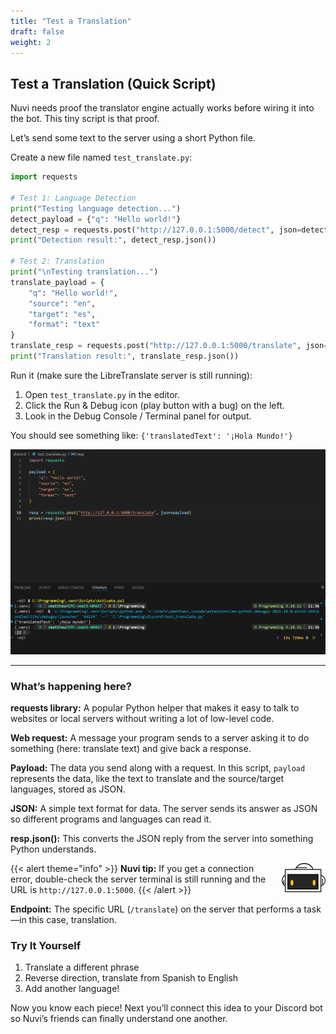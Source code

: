 ```yaml
---
title: "Test a Translation"
draft: false
weight: 2
---
```


## Test a Translation (Quick Script)
Nuvi needs proof the translator engine actually works before wiring it into the bot. This tiny script is that proof.

Let’s send some text to the server using a short Python file.

Create a new file named `test_translate.py`:
```python
import requests

# Test 1: Language Detection
print("Testing language detection...")
detect_payload = {"q": "Hello world!"}
detect_resp = requests.post("http://127.0.0.1:5000/detect", json=detect_payload)
print("Detection result:", detect_resp.json())

# Test 2: Translation
print("\nTesting translation...")
translate_payload = {
    "q": "Hello world!",
    "source": "en",
    "target": "es",
    "format": "text"
}
translate_resp = requests.post("http://127.0.0.1:5000/translate", json=translate_payload)
print("Translation result:", translate_resp.json())
```

Run it (make sure the LibreTranslate server is still running):
1. Open `test_translate.py` in the editor.
1. Click the Run & Debug icon (play button with a bug) on the left.
1. Look in the Debug Console / Terminal panel for output.

You should see something like: `{'translatedText': '¡Hola Mundo!'}`

![Output in terminal](../../media/test_terminal.png)

---

### What’s happening here?
**requests library:** A popular Python helper that makes it easy to talk to websites or local servers without writing a lot of low-level code.

**Web request:** A message your program sends to a server asking it to do something (here: translate text) and give back a response.

**Payload:** The data you send along with a request. In this script, `payload` represents the data, like the text to translate and the source/target languages, stored as JSON.

**JSON:** A simple text format for data. The server sends its answer as JSON so different programs and languages can read it.

**resp.json():** This converts the JSON reply from the server into something Python understands.

{{< alert theme="info" >}}
<img src="../../media/NF_mascot.jpg" alt="Nuvi mascot" width="70px" style="float:right;margin:0 0 6px 10px;" />
<strong>Nuvi tip:</strong> If you get a connection error, double-check the server terminal is still running and the URL is `http://127.0.0.1:5000`.
{{< /alert >}}

**Endpoint:** The specific URL (`/translate`) on the server that performs a task—in this case, translation.

### Try It Yourself
1. Translate a different phrase
1. Reverse direction, translate from Spanish to English
1. Add another language!


Now you know each piece! Next you’ll connect this idea to your Discord bot so Nuvi’s friends can finally understand one another.

